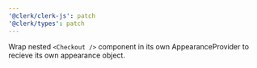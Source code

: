 ```yaml
---
'@clerk/clerk-js': patch
'@clerk/types': patch
---
```


Wrap nested `<Checkout />` component in its own AppearanceProvider to recieve its own appearance object.
